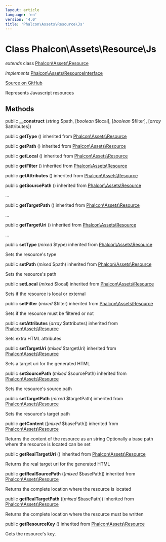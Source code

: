 ```yaml
---
layout: article
language: 'en'
version: '4.0'
title: 'Phalcon\Assets\Resource\Js'
---
```

# Class **Phalcon\Assets\Resource\Js**

*extends* class [Phalcon\Assets\Resource](api/Phalcon_Assets_Resource)

*implements* [Phalcon\Assets\ResourceInterface](api/Phalcon_Assets_ResourceInterface)

<a href="https://github.com/phalcon/cphalcon/tree/v4.0.0/phalcon/assets/resource/js.zep" class="btn btn-default btn-sm">Source on GitHub</a>

Represents Javascript resources


## Methods
public  **__construct** (*string* $path, [*boolean* $local], [*boolean* $filter], [*array* $attributes])





public  **getType** () inherited from [Phalcon\Assets\Resource](api/Phalcon_Assets_Resource)





public  **getPath** () inherited from [Phalcon\Assets\Resource](api/Phalcon_Assets_Resource)





public  **getLocal** () inherited from [Phalcon\Assets\Resource](api/Phalcon_Assets_Resource)





public  **getFilter** () inherited from [Phalcon\Assets\Resource](api/Phalcon_Assets_Resource)





public  **getAttributes** () inherited from [Phalcon\Assets\Resource](api/Phalcon_Assets_Resource)





public  **getSourcePath** () inherited from [Phalcon\Assets\Resource](api/Phalcon_Assets_Resource)

...


public  **getTargetPath** () inherited from [Phalcon\Assets\Resource](api/Phalcon_Assets_Resource)

...


public  **getTargetUri** () inherited from [Phalcon\Assets\Resource](api/Phalcon_Assets_Resource)

...


public  **setType** (*mixed* $type) inherited from [Phalcon\Assets\Resource](api/Phalcon_Assets_Resource)

Sets the resource's type



public  **setPath** (*mixed* $path) inherited from [Phalcon\Assets\Resource](api/Phalcon_Assets_Resource)

Sets the resource's path



public  **setLocal** (*mixed* $local) inherited from [Phalcon\Assets\Resource](api/Phalcon_Assets_Resource)

Sets if the resource is local or external



public  **setFilter** (*mixed* $filter) inherited from [Phalcon\Assets\Resource](api/Phalcon_Assets_Resource)

Sets if the resource must be filtered or not



public  **setAttributes** (*array* $attributes) inherited from [Phalcon\Assets\Resource](api/Phalcon_Assets_Resource)

Sets extra HTML attributes



public  **setTargetUri** (*mixed* $targetUri) inherited from [Phalcon\Assets\Resource](api/Phalcon_Assets_Resource)

Sets a target uri for the generated HTML



public  **setSourcePath** (*mixed* $sourcePath) inherited from [Phalcon\Assets\Resource](api/Phalcon_Assets_Resource)

Sets the resource's source path



public  **setTargetPath** (*mixed* $targetPath) inherited from [Phalcon\Assets\Resource](api/Phalcon_Assets_Resource)

Sets the resource's target path



public  **getContent** ([*mixed* $basePath]) inherited from [Phalcon\Assets\Resource](api/Phalcon_Assets_Resource)

Returns the content of the resource as an string
Optionally a base path where the resource is located can be set



public  **getRealTargetUri** () inherited from [Phalcon\Assets\Resource](api/Phalcon_Assets_Resource)

Returns the real target uri for the generated HTML



public  **getRealSourcePath** ([*mixed* $basePath]) inherited from [Phalcon\Assets\Resource](api/Phalcon_Assets_Resource)

Returns the complete location where the resource is located



public  **getRealTargetPath** ([*mixed* $basePath]) inherited from [Phalcon\Assets\Resource](api/Phalcon_Assets_Resource)

Returns the complete location where the resource must be written



public  **getResourceKey** () inherited from [Phalcon\Assets\Resource](api/Phalcon_Assets_Resource)

Gets the resource's key.



